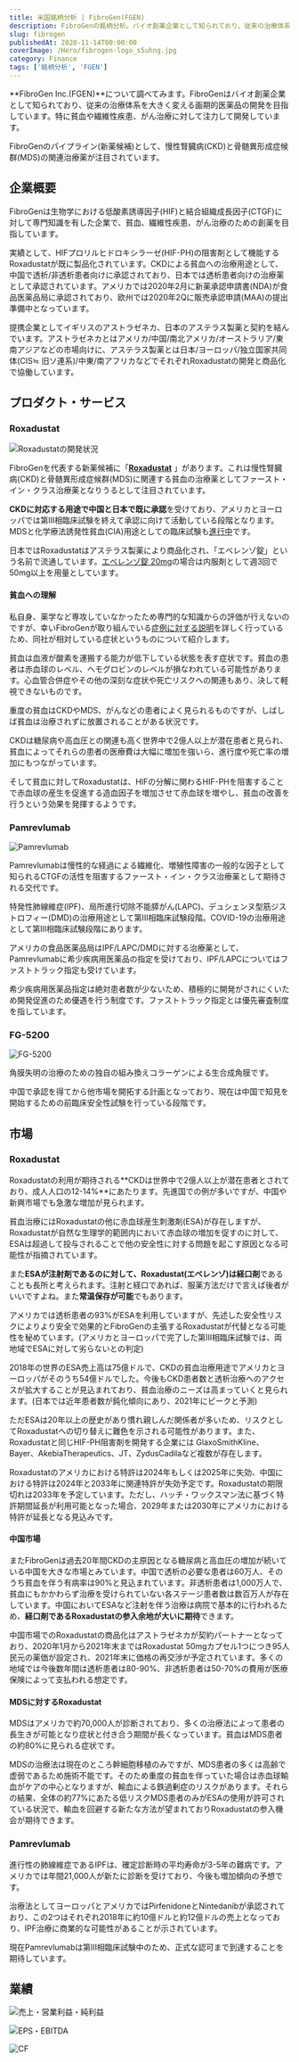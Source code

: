 ```yaml
---
title: 米国銘柄分析 | FibroGen(FGEN)
description: FibroGenの銘柄分析。バイオ創薬企業として知られており、従来の治療体系を大きく変える画期的医薬品の開発を目指す。特に貧血や繊維性疾患、がん治療に対して注力して開発。
slug: fibrogen
publishedAt: 2020-11-14T00:00:00
coverImage: /Hero/fibrogen-logo_s5uhng.jpg
category: Finance
tags: ['銘柄分析', 'FGEN']
---
```


**FibroGen Inc.(FGEN)**について調べてみます。FibroGenはバイオ創薬企業として知られており、従来の治療体系を大きく変える画期的医薬品の開発を目指しています。特に貧血や繊維性疾患、がん治療に対して注力して開発しています。

FibroGenのパイプライン(新薬候補)として、慢性腎臓病(CKD)と骨髄異形成症候群(MDS)の関連治療薬が注目されています。

## 企業概要

FibroGenは生物学における低酸素誘導因子(HIF)と結合組織成長因子(CTGF)に対して専門知識を有した企業で、貧血、繊維性疾患、がん治療のための創薬を目指しています。

実績として、HIFプロリルヒドロキシラーゼ(HIF-PH)の阻害剤として機能するRoxadustatが既に製品化されています。CKDによる貧血への治療用途として、中国で透析/非透析患者向けに承認されており、日本では透析患者向けの治療薬として承認されています。アメリカでは2020年2月に新薬承認申請書(NDA)が食品医薬品局に承認されており、欧州では2020年2Qに販売承認申請(MAA)の提出準備中となっています。

提携企業としてイギリスのアストラゼネカ、日本のアステラス製薬と契約を結んでいます。アストラゼネカとはアメリカ/中国/南北アメリカ/オーストラリア/東南アジアなどの市場向けに、アステラス製薬とは日本/ヨーロッパ/独立国家共同体(CIS≒ 旧ソ連系)/中東/南アフリカなどでそれぞれRoxadustatの開発と商品化で協働しています。

## プロダクト・サービス

### Roxadustat

![Roxadustatの開発状況](/Stocks/fibrogen-roxadustat-pipeline_lkcitx.png)

FibroGenを代表する新薬候補に「**[Roxadustat](https://www.fibrogen.com/roxadustat/)** 」があります。これは慢性腎臓病(CKD)と骨髄異形成症候群(MDS)に関連する貧血の治療薬としてファースト・イン・クラス治療薬となりうるとして注目されています。

**CKDに対応する用途で中国と日本で既に承認**を受けており、アメリカとヨーロッパでは第III相臨床試験を終えて承認に向けて活動している段階となります。MDSと化学療法誘発性貧血(CIA)用途としての臨床試験も[進行中](https://clinicaltrials.gov/ct2/results?term=roxadustat&Search=Apply&age_v=&gndr=&type=&rslt)です。

日本ではRoxadustatはアステラス製薬により商品化され、「エベレンゾ錠」という名前で流通しています。[エベレンゾ錠 20mg](https://www.rad-ar.or.jp/siori/kekka_plain.cgi?n=47320)の場合は内服剤として週3回で50mg以上を用量としています。

#### 貧血への理解

私自身、薬学など専攻していなかったため専門的な知識からの評価が行えないのですが、幸いFibroGenが取り組んでいる[症例に対する説明](https://www.fibrogen.com/our-expertise/anemia/)を詳しく行っているため、同社が相対している症状というものについて紹介します。

貧血は血液が酸素を運搬する能力が低下している状態を表す症状です。貧血の患者は赤血球のレベル、ヘモグロビンのレベルが損なわれている可能性があります。心血管合併症やその他の深刻な症状や死亡リスクへの関連もあり、決して軽視できないものです。

重度の貧血はCKDやMDS、がんなどの患者によく見られるものですが、しばしば貧血は治療されずに放置されることがある状況です。

CKDは糖尿病や高血圧との関連も高く世界中で2億人以上が潜在患者と見られ、貧血によってそれらの患者の医療費は大幅に増加を強いら、進行度や死亡率の増加にもつながっています。

そして貧血に対してRoxadustatは、HIFの分解に関わるHIF-PHを阻害することで赤血球の産生を促進する造血因子を増加させて赤血球を増やし、貧血の改善を行うという効果を発揮するようです。

### Pamrevlumab

![Pamrevlumab](/Stocks/fibrogen-roxadustat-pipeline_lkcitx.png)

Pamrevlumabは慢性的な経過による繊維化、増殖性障害の一般的な因子として知られるCTGFの活性を阻害するファースト・イン・クラス治療薬として期待される交代です。

特発性肺線維症(IPF)、局所進行切除不能膵がん(LAPC)、デュシェンヌ型筋ジストロフィー(DMD)の治療用途として第III相臨床試験段階。COVID-19の治療用途として第III相臨床試験段階にあります。

アメリカの食品医薬品局はIPF/LAPC/DMDに対する治療薬として、Pamrevlumabに希少疾病用医薬品の指定を受けており、IPF/LAPCについてはファストトラック指定も受けています。

希少疾病用医薬品指定は絶対患者数が少ないため、積極的に開発がされにくいため開発促進のため優遇を行う制度です。ファストトラック指定とは優先審査制度を指しています。

### FG-5200

![FG-5200](/Stocks/fibrogen-fg5200-pipeline_lqvhqg.png)

角膜失明の治療のための独自の組み換えコラーゲンによる生合成角膜です。

中国で承認を得てから他市場を開拓する計画となっており、現在は中国で知見を開始するための前臨床安全性試験を行っている段階です。

## 市場

### Roxadustat

Roxadustatの利用が期待される**CKDは世界中で2億人以上が潜在患者とされており、成人人口の12-14%**にあたります。先進国での例が多いですが、中国や新興市場でも急激な増加が見られます。

貧血治療にはRoxadustatの他に赤血球産生刺激剤(ESA)が存在しますが、Roxadustatが自然な生理学的範囲内において赤血球の増加を促すのに対して、ESAは超過して投与されることで他の安全性に対する問題を起こす原因となる可能性が指摘されています。

また**ESAが注射剤であるのに対して、Roxadustat(エベレンゾ)は経口剤**であることも長所と考えられます。注射と経口であれば、服薬方法だけで言えば後者がいいですよね。また**常温保存が可能**でもあります。

アメリカでは透析患者の93%がESAを利用していますが、先述した安全性リスクによりより安全で効果的とFibroGenの主張するRoxadustatが代替となる可能性を秘めています。(アメリカとヨーロッパで完了した第III相臨床試験では、両地域でESAに対して劣らないとの判定)

2018年の世界のESA売上高は75億ドルで、CKDの貧血治療用途でアメリカとヨーロッパがそのうち54億ドルでした。今後もCKD患者数と透析治療へのアクセスが拡大することが見込まれており、貧血治療のニーズは高まっていくと見られます。(日本では近年患者数が鈍化傾向にあり、2021年にピークと予測)

ただESAは20年以上の歴史があり慣れ親しんだ関係者が多いため、リスクとしてRoxadustatへの切り替えに難色を示される可能性があります。また、Roxadustatと同じHIF-PH阻害剤を開発する企業には GlaxoSmithKline、Bayer、AkebiaTherapeutics、JT、ZydusCadilaなど複数が存在します。

Roxadustatのアメリカにおける特許は2024年もしくは2025年に失効、中国における特許は2024年と2033年に関連特許が失効予定です。Roxadustatの期限切れは2033年を予定しています。ただし、ハッチ・ワックスマン法に基づく特許期間延長が利用可能となった場合、2029年または2030年にアメリカにおける特許が延長となる見込みです。

#### 中国市場

またFibroGenは過去20年間CKDの主原因となる糖尿病と高血圧の増加が続いている中国を大きな市場とみています。中国で透析の必要な患者は60万人、そのうち貧血を伴う有病率は90%と見込まれています。非透析患者は1,000万人で、貧血にもかかわらず治療を受けられていない各ステージ患者数は数百万人が存在しています。中国においてESAなど注射を伴う治療は病院で基本的に行われるため、**経口剤であるRoxadustatの参入余地が大いに期待**できます。

中国市場でのRoxadustatの商品化はアストラゼネカが契約パートナーとなっており、2020年1月から2021年末まではRoxadustat 50mgカプセル1つにつき95人民元の薬価が設定され、2021年末に価格の再交渉が予定されています。多くの地域では今後数年間は透析患者は80-90%、非透析患者は50-70%の費用が医療保険によって支払われる想定です。

#### MDSに対するRoxadustat

MDSはアメリカで約70,000人が診断されており、多くの治療法によって患者の長生きが可能となり症状と付き合う期間が長くなっています。貧血はMDS患者の約80%に見られる症状です。

MDSの治療法は現在のところ幹細胞移植のみですが、MDS患者の多くは高齢で虚弱であるため施術不能です。そのため重度の貧血を伴っていた場合は赤血球輸血がケアの中心となりますが、輸血による鉄過剰症のリスクがあります。それらの結果、全体の約77%にあたる低リスクMDS患者のみがESAの使用が許可されている状況で、輸血を回避する新たな方法が望まれておりRoxadustatの参入機会が期待できます。

### Pamrevlumab

進行性の肺線維症であるIPFは、確定診断時の平均寿命が3-5年の難病です。アメリカでは年間21,000人が新たに診断を受けており、今後も増加傾向の予想です。

治療法としてヨーロッパとアメリカではPirfenidoneとNintedanibが承認されており、この2つはそれぞれ2018年に約10億ドルと約12億ドルの売上となっており、IPF治療に商業的な可能性があることが示されています。

現在Pamrevlumabは第III相臨床試験中のため、正式な認可まで到達することを期待しています。

## 業績

![売上・営業利益・純利益](/Stocks/fgen-revenue-2020q3.png)

![EPS・EBITDA](/Stocks/fgen-eps-2020q3.png)

![CF](/Stocks/fgen-cf-2020q3.png)

